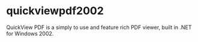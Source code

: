 # quickviewpdf2002
QuickView PDF is a simply to use and feature rich PDF viewer, built in .NET for Windows 2002.
